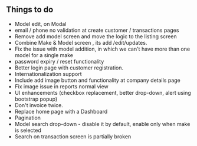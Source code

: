## Things to do
* Model edit, on Modal
* email / phone no validation at create customer / transactions pages
* Remove add model screen and move the logic to the listing screen
* Combine Make & Model screen , its add /edit/updates.
* Fix the issue with model addition, in which we can't have more than one model for a single make
* password expiry / reset functionality
* Better login page with customer registration.
* Internationalization support
* Include add image button and functionality at company details page
* Fix image issue in reports normal view
* UI enhancements (checkbox replacement, better drop-down, alert using bootstrap popup)
* Don't invoice twice.
* Replace home page with a Dashboard
* Pagination
* Model search drop-down - disable it by default, enable only when make is selected
* Search on transaction screen is partially broken